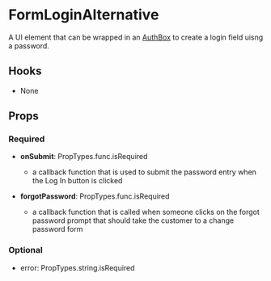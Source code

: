 # FormLoginAlternative

A UI element that can be wrapped in an [AuthBox](https://github.com/pay-theory/pay-theory-ui/tree/master/src/common/auth/AuthBox) to create a login field uisng a password.

## Hooks

-   None

## Props

### Required

-   **onSubmit**: PropTypes.func.isRequired

    -   a callback function that is used to submit the password entry when the Log In button is clicked

-   **forgotPassword**: PropTypes.func.isRequired
    -   a callback function that is called when someone clicks on the forgot password prompt that should take the customer to a change password form

### Optional

-   error: PropTypes.string.isRequired
